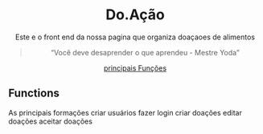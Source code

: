 <h1 align="center">
  Do.Ação 
</h1>

<p align = "center">
 Este e o front end da nossa pagina que organiza doaçaoes de alimentos

</p>

<blockquote align="center">“Você deve desaprender o que aprendeu - Mestre Yoda”</blockquote>

<p align="center">
  <a href="#Functions">principais Funções</a>
</p>

## **Functions**

As principais formações criar usuários fazer login criar doações editar doações aceitar doações<br/>


